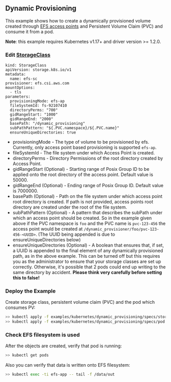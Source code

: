 ## Dynamic Provisioning
This example shows how to create a dynamically provisioned volume created through [EFS access points](https://docs.aws.amazon.com/efs/latest/ug/efs-access-points.html) and Persistent Volume Claim (PVC) and consume it from a pod.

**Note**: this example requires Kubernetes v1.17+ and driver version >= 1.2.0.

### Edit [StorageClass](./specs/storageclass.yaml)

```
kind: StorageClass
apiVersion: storage.k8s.io/v1
metadata:
  name: efs-sc
provisioner: efs.csi.aws.com
mountOptions:
  - tls
parameters:
  provisioningMode: efs-ap
  fileSystemId: fs-92107410
  directoryPerms: "700"
  gidRangeStart: "1000"
  gidRangeEnd: "2000"
  basePath: "/dynamic_provisioning"
  subPathPattern: "${.PVC.namespace}/${.PVC.name}"
  ensureUniqueDirectories: true
```
* provisioningMode - The type of volume to be provisioned by efs. Currently, only access point based provisioning is supported `efs-ap`.
* fileSystemId - The file system under which Access Point is created.
* directoryPerms - Directory Permissions of the root directory created by Access Point.
* gidRangeStart (Optional) - Starting range of Posix Group ID to be applied onto the root directory of the access point. Default value is 50000. 
* gidRangeEnd (Optional) - Ending range of Posix Group ID. Default value is 7000000.
* basePath (Optional) - Path on the file system under which access point root directory is created. If path is not
  provided, access points root directory are created under the root of the file system.
* subPathPattern (Optional) - A pattern that describes the subPath under which an access point should be created. So in
  the example given above if the PVC namespace is `foo` and the PVC name is `pvc-123-456` the access point would be
  created at `/dynamic_provisioner/foo/pvc-123-456-<UUID>`. (The UUID being appended is due to ensureUniqueDirectories below)
* ensureUniqueDirectories (Optional) - A boolean that ensures that, if set, a UUID is appended to the final element of
  any dynamically provisioned path, as in the above example. This can be turned off but this requires you as the
  administrator to ensure that your storage classes are set up correctly. Otherwise, it's possible that 2 pods could
  end up writing to the same directory by accident. **Please think very carefully before setting this to false!**

### Deploy the Example
Create storage class, persistent volume claim (PVC) and the pod which consumes PV:
```sh
>> kubectl apply -f examples/kubernetes/dynamic_provisioning/specs/storageclass.yaml
>> kubectl apply -f examples/kubernetes/dynamic_provisioning/specs/pod.yaml
```

### Check EFS filesystem is used
After the objects are created, verify that pod is running:

```sh
>> kubectl get pods
```

Also you can verify that data is written onto EFS filesystem:

```sh
>> kubectl exec -ti efs-app -- tail -f /data/out
```
